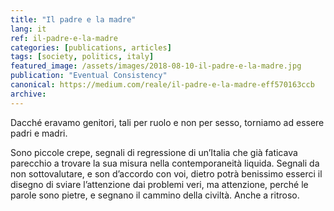 ```yaml
---
title: "Il padre e la madre"
lang: it
ref: il-padre-e-la-madre
categories: [publications, articles]
tags: [society, politics, italy]
featured_image: /assets/images/2018-08-10-il-padre-e-la-madre.jpg
publication: "Eventual Consistency"
canonical: https://medium.com/reale/il-padre-e-la-madre-eff570163ccb
archive:
---
```


Dacché eravamo genitori, tali per ruolo e non per sesso, torniamo ad essere padri e madri.

Sono piccole crepe, segnali di regressione di un’Italia che già faticava parecchio a trovare la sua misura nella contemporaneità liquida. Segnali da non sottovalutare, e son d’accordo con voi, dietro potrà benissimo esserci il disegno di sviare l’attenzione dai problemi veri, ma attenzione, perché le parole sono pietre, e segnano il cammino della civiltà. Anche a ritroso.
